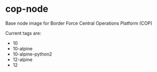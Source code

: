 # cop-node

Base node image for Border Force Central Operations Platform (COP)

Current tags are:
* 10
* 10-alpine
* 10-alpine-python2
* 12-alpine
* 12
